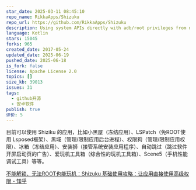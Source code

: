 ```yaml
---
star_date: 2025-03-11 08:45:10
repo_name: RikkaApps/Shizuku
repo_url: https://github.com/RikkaApps/Shizuku
description: Using system APIs directly with adb/root privileges from normal apps through a Java process started with app_process.
language: Kotlin
stars: 15045
forks: 965
created_date: 2017-05-24
updated_date: 2025-06-19
pushed_date: 2025-06-18
is_fork: false
license: Apache License 2.0
topics: []
size_kb: 39013
issues: 31
tags:
  - github开源
  - 安卓软件
publish: true
评价: 5
---
```


目前可以使用 Shiziku 的应用，比如小黑屋（冻结应用）、LSPatch（免ROOT使用 Lsposed框架）、黑域（管理/限制应用后台进程）、权限狗（管理/限制应用权限）、冰箱（冻结应用）、安装狮（接管系统安装应用程序）、自动跳过（跳过软件开屏启动页的广告）、爱玩机工具箱（综合性的玩机工具箱）、Scene5（手机性能调试工具）等等。

[不能解锁、无法ROOT也能玩机：Shizuku 基础使用攻略：让应用直接使用高级权限 - 知乎](https://zhuanlan.zhihu.com/p/654037213)